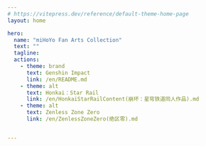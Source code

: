 ```yaml
---
# https://vitepress.dev/reference/default-theme-home-page
layout: home

hero:
  name: "miHoYo Fan Arts Collection"
  text: ""
  tagline: 
  actions:
    - theme: brand
      text: Genshin Impact
      link: /en/README.md
    - theme: alt
      text: Honkai：Star Rail
      link: /en/HonkaiStarRailContent(崩坏：星穹铁道同人作品).md
    - theme: alt
      text: Zenless Zone Zero
      link: /en/ZenlessZoneZero(绝区零).md


---
```


